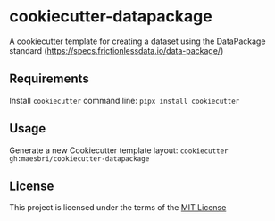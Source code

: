 cookiecutter-datapackage
================================

A cookiecutter template for creating a dataset using the DataPackage standard (https://specs.frictionlessdata.io/data-package/)

Requirements
------------
Install `cookiecutter` command line: `pipx install cookiecutter`

Usage
-----
Generate a new Cookiecutter template layout: `cookiecutter gh:maesbri/cookiecutter-datapackage`

License
-------
This project is licensed under the terms of the [MIT License](/LICENSE)
